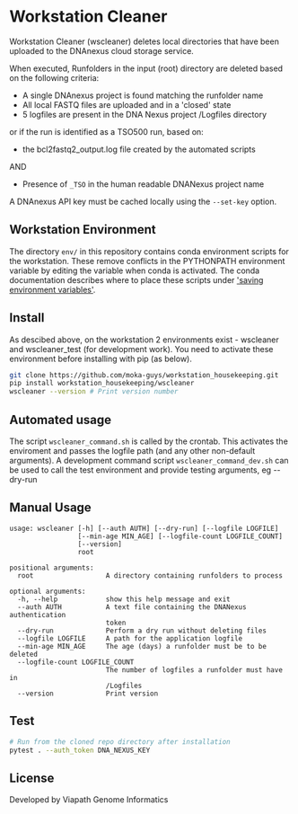 # Workstation Cleaner

Workstation Cleaner (wscleaner) deletes local directories that have been uploaded to the DNAnexus cloud storage service.

When executed, Runfolders in the input (root) directory are deleted based on the following criteria:

* A single DNAnexus project is found matching the runfolder name
* All local FASTQ files are uploaded and in a 'closed' state
* 5 logfiles are present in the DNA Nexus project /Logfiles directory

or if the run is identified as a TSO500 run, based on:
  * the bcl2fastq2_output.log file created by the automated scripts

  AND
  * Presence of `_TSO` in the human readable DNANexus project name

A DNAnexus API key must be cached locally using the `--set-key` option. 

## Workstation Environment
The directory `env/` in this repository contains conda environment scripts for the workstation. These remove conflicts in the PYTHONPATH environment variable by editing the variable when conda is activated. The conda documentation describes where to place these scripts under ['saving environment variables'](https://conda.io/projects/conda/en/latest/user-guide/tasks/manage-environments.html#macos-and-linux).

## Install
As descibed above, on the workstation 2 environments exist - wscleaner and wscleaner_test (for development work).
You need to activate these environment before installing with pip (as below).


```bash
git clone https://github.com/moka-guys/workstation_housekeeping.git
pip install workstation_housekeeping/wscleaner
wscleaner --version # Print version number
```

## Automated usage
The script `wscleaner_command.sh` is called by the crontab. This activates the enviroment and passes the logfile path (and any other non-default arguments).
A development command script `wscleaner_command_dev.sh` can be used to call the test environment and provide testing arguments, eg --dry-run


## Manual Usage

```
usage: wscleaner [-h] [--auth AUTH] [--dry-run] [--logfile LOGFILE]
                 [--min-age MIN_AGE] [--logfile-count LOGFILE_COUNT]
                 [--version]
                 root

positional arguments:
  root                  A directory containing runfolders to process

optional arguments:
  -h, --help            show this help message and exit
  --auth AUTH           A text file containing the DNANexus authentication
                        token
  --dry-run             Perform a dry run without deleting files
  --logfile LOGFILE     A path for the application logfile
  --min-age MIN_AGE     The age (days) a runfolder must be to be deleted
  --logfile-count LOGFILE_COUNT
                        The number of logfiles a runfolder must have in
                        /Logfiles
  --version             Print version
```

## Test

```bash
# Run from the cloned repo directory after installation
pytest . --auth_token DNA_NEXUS_KEY
```

## License

Developed by Viapath Genome Informatics
